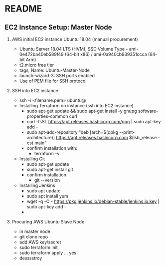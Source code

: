 # README

## EC2 Instance Setup: Master Node

1. AWS initial EC2 instance Ubuntu 18.04 (manual procurement)
    - Ubuntu Server 18.04 LTS (HVM), SSD Volume Type - ami-0e472ba40eb589f49 (64-bit x86) / ami-0a940cb939351ccca (64-bit Arm)
    - t2.micro free tier
    - tags, Name: Ubuntu-Master-Node
    - launch-wizard-3: SSH ports enabled
    - Use of PEM file for SSH protocol
2. SSH into EC2 instance
    -  ssh -i <filename.pem> ubuntu@<IPV4 Address>
    - Installing Terraform on instance (ssh into EC2 instance)
        - sudo apt-get update && sudo apt-get install -y gnupg software-properties-common curl
        - curl -fsSL https://apt.releases.hashicorp.com/gpg | sudo apt-key add -
        - sudo apt-add-repository "deb [arch=$(dpkg --print-architecture)] https://apt.releases.hashicorp.com $(lsb_release -cs) main"
        - confirm installation with:
            - terraform -v
    - Installing Git 
        - sudo apt-get update
        - sudo apt-get install git
        - confirm installation
            - git --version
    - Installing Jenkins
        - sudo apt update
        - sudo apt install yum
        - wget -q -O - https://pkg.jenkins.io/debian-stable/jenkins.io.key | sudo apt-key add -
        - 
    
3. Procuring AWS Ubuntu Slave Node
    - in master node
    - git clone repo
    - add AWS key/secret
    - sudo terraform init
    - sudo terraform apply ... yes
    - desssstroy


